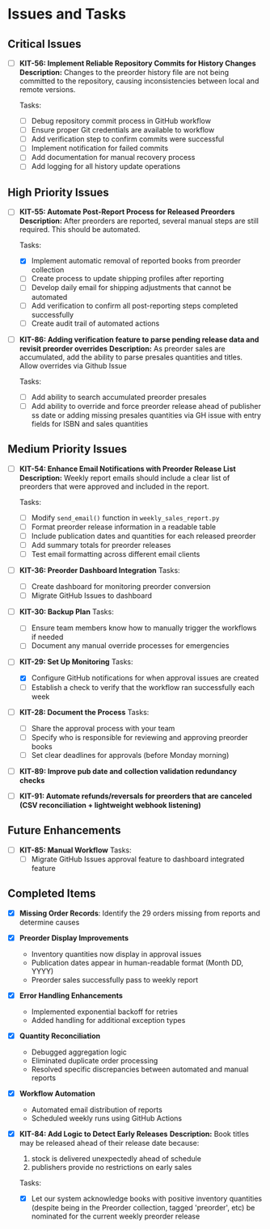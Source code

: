 # Issues and Tasks

## Critical Issues

- [ ] **KIT-56: Implement Reliable Repository Commits for History Changes**
  **Description:** Changes to the preorder history file are not being committed to the repository, causing inconsistencies between local and remote versions.

  Tasks:
  - [ ] Debug repository commit process in GitHub workflow
  - [ ] Ensure proper Git credentials are available to workflow
  - [ ] Add verification step to confirm commits were successful
  - [ ] Implement notification for failed commits
  - [ ] Add documentation for manual recovery process
  - [ ] Add logging for all history update operations

## High Priority Issues

- [ ] **KIT-55: Automate Post-Report Process for Released Preorders**
  **Description:** After preorders are reported, several manual steps are still required. This should be automated.

  Tasks:
  - [x] Implement automatic removal of reported books from preorder collection
  - [ ] Create process to update shipping profiles after reporting
  - [ ] Develop daily email for shipping adjustments that cannot be automated
  - [ ] Add verification to confirm all post-reporting steps completed successfully
  - [ ] Create audit trail of automated actions

- [ ] **KIT-86: Adding verification feature to parse pending release data and revisit preorder overrides**
  **Description:** As preorder sales are accumulated, add the ability to parse presales quantities and titles. Allow overrides via Github Issue

  Tasks:
  - [ ] Add ability to search accumulated preorder presales
  - [ ] Add ability to override and force preorder release ahead of publisher ss date or adding missing presales quantities via GH issue with entry fields for ISBN and sales quantities

## Medium Priority Issues

- [ ] **KIT-54: Enhance Email Notifications with Preorder Release List**
  **Description:** Weekly report emails should include a clear list of preorders that were approved and included in the report.

  Tasks:
  - [ ] Modify `send_email()` function in `weekly_sales_report.py`
  - [ ] Format preorder release information in a readable table
  - [ ] Include publication dates and quantities for each released preorder
  - [ ] Add summary totals for preorder releases
  - [ ] Test email formatting across different email clients

- [ ] **KIT-36: Preorder Dashboard Integration**
  Tasks:
  - [ ] Create dashboard for monitoring preorder conversion
  - [ ] Migrate GitHub Issues to dashboard

- [ ] **KIT-30: Backup Plan**
  Tasks:
  - [ ] Ensure team members know how to manually trigger the workflows if needed
  - [ ] Document any manual override processes for emergencies

- [ ] **KIT-29: Set Up Monitoring**
  Tasks:
  - [x] Configure GitHub notifications for when approval issues are created
  - [ ] Establish a check to verify that the workflow ran successfully each week

- [ ] **KIT-28: Document the Process**
  Tasks:
  - [ ] Share the approval process with your team
  - [ ] Specify who is responsible for reviewing and approving preorder books
  - [ ] Set clear deadlines for approvals (before Monday morning)

- [ ] **KIT-89: Improve pub date and collection validation redundancy checks**

- [ ] **KIT-91: Automate refunds/reversals for preorders that are canceled (CSV reconciliation + lightweight webhook listening)**




## Future Enhancements

- [ ] **KIT-85: Manual Workflow**
  Tasks:
  - [ ] Migrate GitHub Issues approval feature to dashboard integrated feature

## Completed Items

- [x] **Missing Order Records**: Identify the 29 orders missing from reports and determine causes

- [x] **Preorder Display Improvements**
  - Inventory quantities now display in approval issues
  - Publication dates appear in human-readable format (Month DD, YYYY)
  - Preorder sales successfully pass to weekly report

- [x] **Error Handling Enhancements**
  - Implemented exponential backoff for retries
  - Added handling for additional exception types

- [x] **Quantity Reconciliation** 
  - Debugged aggregation logic
  - Eliminated duplicate order processing
  - Resolved specific discrepancies between automated and manual reports

- [x] **Workflow Automation**
  - Automated email distribution of reports
  - Scheduled weekly runs using GitHub Actions

- [x] **KIT-84: Add Logic to Detect Early Releases**
  **Description:** Book titles may be released ahead of their release date because:
  1) stock is delivered unexpectedly ahead of schedule
  2) publishers provide no restrictions on early sales

  Tasks:
  - [x] Let our system acknowledge books with positive inventory quantities (despite being in the Preorder collection, tagged 'preorder', etc) be nominated for the current weekly preorder release